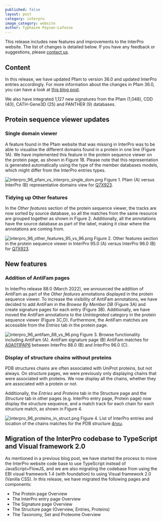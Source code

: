 ```yaml
---
published: false
layout: post
category: interpro
image_category: website
author: Typhaine Paysan-Lafosse
---
```

This release includes new features and improvements to the InterPro website. The list of changes is detailed below. If you have any feedback or suggestions, please [contact us](https://www.ebi.ac.uk/support/interpro).

## Content
In this release, we have updated Pfam to version 36.0 and updated InterPro entries accordingly. For more information about the changes in Pfam 36.0, you can have a look at [this blog post](https://xfam.wordpress.com/2023/09/18/pfam-36-0-release/).

We also have integrated 1,127 new signatures from the Pfam (1,048), CDD (40), CATH-Gene3D (25) and PANTHER (9) databases.

## Protein sequence viewer updates
### Single domain viewer
A feature found in the Pfam website that was missing in InterPro was to be able to visualise the different domains found in a protein in one line (Figure 1A). We have implemented this feature in the protein sequence viewer on the protein page, as shown in Figure 1B. Please note that this representation is generated automatically using the type of the member databases models, which might differ from the InterPro entries types.

![interpro_96_pfam_vs_interpro_single_dom.png]({{site.baseurl}}/assets/media/images/posts/interpro_96_pfam_vs_interpro_single_dom.png)
Figure 1. Pfam (A) versus InterPro (B) representative domains view for [Q7X923](https://www.ebi.ac.uk/interpro/protein/UniProt/Q7X923/).

### Tidying up Other features
In the _Other features_ section of the protein sequence viewer, the tracks are now sorted by source database, so all the matches from the same resource are grouped together as shown in Figure 2. Additionally, all the annotations have the source database as part of the label, making it clear where the annotations are coming from.

![interpro_96_other_features_95_vs_96.png]({{site.baseurl}}/assets/media/images/posts/interpro_96_other_features_95_vs_96.png)
Figure 2. Other features section in the protein sequence viewer in InterPro 95.0 (A) versus InterPro 96.0 (B) for [Q7X923](https://www.ebi.ac.uk/interpro/protein/UniProt/Q7X923/).

## New features
### Addition of AntiFam pages
In InterPro release 88.0 (March 2022), we announced the addition of AntiFam as part of the _Other features_ annotations displayed in the protein sequence viewer. To increase the visibility of AntiFam annotations, we have decided to add AntiFam in the _Browse By Member DB_ (Figure 3A) and create signature pages for each entry (Figure 3B). Additionally, we have moved the AntiFam annotations to the _Unintegrated_ category in the protein sequence viewer (Figure 3C,D). Furthermore, the AntiFam matches are accessible from the _Entries_ tab in the protein page.

![interpro_96_antifam_88_vs_96.png]({{site.baseurl}}/assets/media/images/posts/interpro_96_antifam_88_vs_96.png)
Figure 3. Browse functionality including AntiFam (A). AntiFam signature page (B) AntiFam matches for [A0A011PAP6](https://www.ebi.ac.uk/interpro/protein/UniProt/A0A011PAP6/) between InterPro 88.0 (B) and InterPro 96.0 (C).

### Display of structure chains without proteins
PDB structures chains are often associated with UniProt proteins, but not always. On structure pages, we were previously only displaying chains that were associated with proteins. We now display all the chains, whether they are associated with a protein or not.

Additionally, the _Entries_ and _Proteins_ tab in the Structure page and the _Structure_ tab in other pages (e.g. InterPro entry page, Protein page) now display the structure sequence, and a match track for each chain for each structure match, as shown in Figure 4.

![interpro_96_proteins_in_struct.png]({{site.baseurl}}/assets/media/images/posts/interpro_96_proteins_in_struct.png)
Figure 4. List of InterPro entries and location of the chains matches for the PDB structure [4nxu](https://www.ebi.ac.uk/interpro/structure/PDB/4nxu/entry/InterPro/#table).

## Migration of the InterPro codebase to TypeScript and Visual framework 2.0
As mentioned in a previous blog post, we have started the process to move the InterPro website code base to use TypeScript instead of JavaScript+FlowJS, and we are also migrating the codebase from using the EBI visual framework 1.4 (with foundation) to using Visual framework 2.0 (Vanilla CSS). 
In this release, we have migrated the following pages and components:
- The Protein page Overview
- The InterPro entry page Overview
- The Signature page Overview
- The Structure page (Overview, Entries, Proteins)
- The Taxonomy, Set and Proteome Overview
